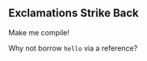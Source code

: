 ## Exclamations Strike Back

Make me compile!

<div class="hint">
Why not borrow <code>hello</code> via a reference?
</div>